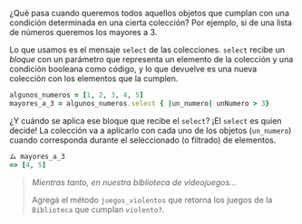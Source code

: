 ¿Qué pasa cuando queremos todos aquellos objetos que cumplan con una condición determinada en una cierta colección? Por ejemplo, si de una lista de números queremos los mayores a 3.

Lo que usamos es el mensaje `select` de las colecciones. `select` recibe un _bloque_ con un parámetro que representa un elemento de la colección y una condición booleana como código, y lo que devuelve es una nueva colección con los elementos que la cumplen.

```ruby
algunos_numeros = [1, 2, 3, 4, 5]
mayores_a_3 = algunos_numeros.select { |un_numero| unNumero > 3}
```

¿Y cuándo se aplica ese bloque que recibe el `select`? ¡El `select` es quien decide! La colección va a aplicarlo con cada uno de los objetos (`un_numero`) cuando corresponda durante el seleccionado (o filtrado) de elementos.

```ruby
ム mayores_a_3
=> [4, 5]
```

> _Mientras tanto, en nuestra biblioteca de videojuegos..._
>
>  Agregá el método `juegos_violentos` que retorna los juegos de la `Biblioteca` que cumplan `violento?`.